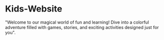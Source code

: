 # Kids-Website
"Welcome to our magical world of fun and learning! Dive into a colorful adventure filled with games, stories, and exciting activities designed just for you".
